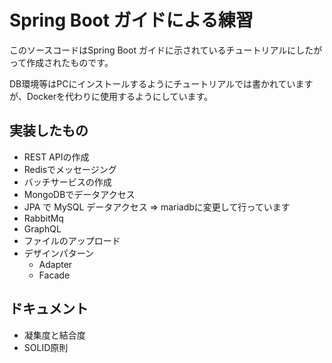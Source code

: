 # Spring Boot ガイドによる練習
このソースコードはSpring Boot ガイドに示されているチュートリアルにしたがって作成されたものです。

DB環境等はPCにインストールするようにチュートリアルでは書かれていますが、Dockerを代わりに使用するようにしています。

## 実装したもの
- REST APIの作成
- Redisでメッセージング
- バッチサービスの作成
- MongoDBでデータアクセス
- JPA で MySQL データアクセス
  => mariadbに変更して行っています
- RabbitMq
- GraphQL
- ファイルのアップロード
- デザインパターン
  - Adapter
  - Facade

## ドキュメント
- 凝集度と結合度
- SOLID原則